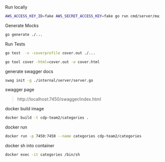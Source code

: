Run locally 
```sh
AWS_ACCESS_KEY_ID=fake AWS_SECRET_ACCESS_KEY=fake go run cmd/server/main.go
```

Generate Mocks
```sh
go generate ./...
```

Run Tests
```sh
go test  -v -coverprofile cover.out ./...

go tool cover -html=cover.out -o cover.html
```

generate swagger docs
```sh
swag init -g ./internal/server/server.go
```

swagger page
> http://localhost:7450/swagger/index.html

docker build image
```sh
docker build -t cdp-team2/categories .
```

docker run
```sh
docker run -p 7450:7450 --name categories cdp-team2/categories 
```

docker sh into container
```sh
docker exec -it categories /bin/sh
```